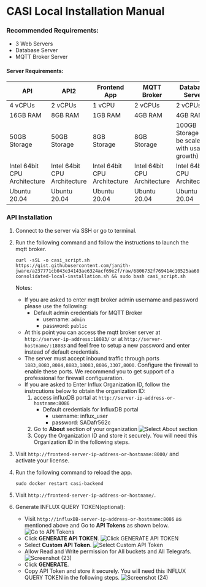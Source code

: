 # CASI Local Installation Manual

### Recommended Requirements:
 - 3 Web Servers
 - Database Server
 - MQTT Broker Server

#### Server Requirements:
| API | API2 | Frontend App | MQTT Broker | Database Server |
|--|--|--|--|--|
| 4 vCPUs | 2 vCPUs | 1 vCPU | 2 vCPUs | 2 vCPUs |
| 16GB RAM | 8GB RAM | 1GB RAM | 4GB RAM | 4GB RAM |
| 50GB Storage | 50GB Storage | 8GB Storage | 8GB Storage | 100GB Storage (To be scaled with usage growth) |
| Intel 64bit CPU Architecture | Intel 64bit CPU Architecture | Intel 64bit CPU Architecture  | Intel 64bit CPU Architecture  | Intel 64bit CPU Architecture  |
| Ubuntu 20.04 | Ubuntu 20.04 | Ubuntu 20.04 | Ubuntu 20.04 | Ubuntu 20.04 |

### API Installation
1. Connect to the server via SSH or go to terminal.
3. Run the following command and follow the instructions to launch the mqtt broker.
   ```
   curl -sSL -o casi_script.sh https://gist.githubusercontent.com/janith-jware/a237771cb043e34143ae6324acf69e2f/raw/6806732f769414c10525aa601e89f998f16ebe5e/casi-consolidated-local-installation.sh && sudo bash casi_script.sh
   ```

   Notes:
   - If you are asked to enter mqtt broker admin username and password please use the following:
     - Default admin credentials for MQTT Broker
       - username: `admin`
       - password: `public`
   - At this point you can access the mqtt broker server at `http://server-ip-address:18083/` or at `http://server-hostname/:18083` and feel free to setup a new password and enter instead of default credentials.
   - The server must accept inbound traffic through ports `1883,8083,8084,8883,18083,8086,3307,8000`. Configure the firewall to enable these ports. We recommend you to get support of a professional for firewall configuaration.
   - If you are asked to Enter Influx Organization ID, follow the instrcutions below to obtain the organization ID:
     1. access influxDB portal at `http://server-ip-address-or-hostname:8086`
        - Default credentials for InfluxDB portal
          - username: influx_user
          - password: SADafr562c
     3. Go to **About** section of your organization
        ![Select About section](https://github.com/casi-devops-team/local-installation-manual/assets/136977780/61f80b7c-7032-4177-927d-d8633583889d)
     4. Copy the Organization ID and store it securely. You will need this Organization ID in the following steps.
    
4. Visit `http://frontend-server-ip-address-or-hostname:8000/` and activate your license.
5. Run the following command to reload the app.
   ```
   sudo docker restart casi-backend
   ```
7. Visit `http://frontend-server-ip-address-or-hostname/`.
   
8. Generate INFLUX QUERY TOKEN(optional):
   - Visit `http://influxDB-server-ip-address-or-hostname:8086` as mentioned above and Go to **API Tokens** as shown below.
     ![Go to API Tokens](https://github.com/casi-devops-team/local-installation-manual/assets/136977780/5956f7af-fb12-4a71-8206-39af7a4f8b63)
   - Click **GENERATE API TOKEN**.
     ![Click GENERATE API TOKEN](https://github.com/casi-devops-team/local-installation-manual/assets/136977780/97833c4a-aa39-4516-b51d-3a19e897df7f)
   - Select **Custom API Token**.
     ![Select Custom API Token](https://github.com/casi-devops-team/local-installation-manual/assets/136977780/f175fb71-2a95-4ba9-9cf3-2ce3c2c8b77e)
   - Allow Read and Write permission for All buckets and All Telegrafs.
     ![Screenshot (23)](https://github.com/casi-devops-team/local-installation-manual/assets/136977780/0922571e-81f6-4793-9656-c4dce568ce68)
   - Click **GENERATE**.
   - Copy API Token and store it securely. You will need this INFLUX QUERY TOKEN in the following steps.
     ![Screenshot (24)](https://github.com/casi-devops-team/local-installation-manual/assets/136977780/575da537-3f8c-4dd1-9e50-5c2eb102222a)

    
